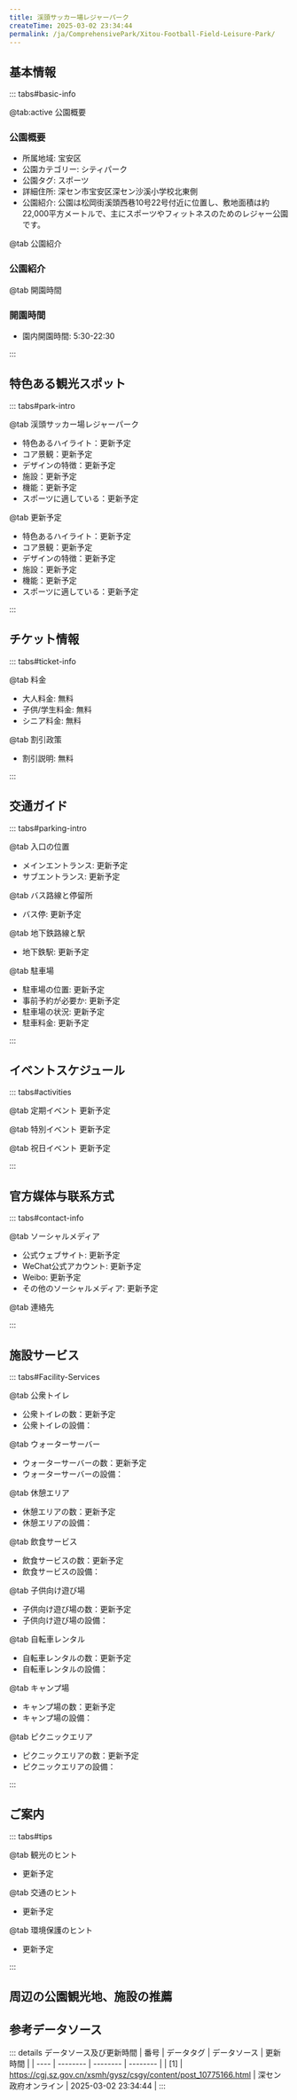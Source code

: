```yaml
---
title: 渓頭サッカー場レジャーパーク
createTime: 2025-03-02 23:34:44
permalink: /ja/ComprehensivePark/Xitou-Football-Field-Leisure-Park/
---
```



<script setup>
import ImageSwiper from '/.vuepress/theme/components/ImageSwiper.vue'
// 轮播图数据
const swiperItems = [
    {
                link: 'https://cgj.sz.gov.cn/img/4/4005/4005935/10775166.png',
                title: '渓頭サッカー場レジャーパーク',
                description: '',
                author: '深セン政府オンライン',
                date: '2025/03/03'
                },
  {
                link: 'https://cgj.sz.gov.cn/img/4/4005/4005935/10775166.png',
                title: '渓頭サッカー場レジャーパーク',
                description: '',
                author: '深セン政府オンライン',
                date: '2025/03/03'
                }
]
// 配置项
const swiperConfig = {
  height: 500,
  showInfo: true
}
</script>
<!-- 轮播图组件 -->
<ImageSwiper :items="swiperItems" :config="swiperConfig" />



## 基本情報

::: tabs#basic-info

@tab:active 公園概要
### 公園概要
- 所属地域: 宝安区
- 公園カテゴリー: シティパーク
- 公園タグ: スポーツ
- 詳細住所: 深セン市宝安区深セン沙溪小学校北東側
- 公園紹介: 公園は松岡街溪頭西巷10号22号付近に位置し、敷地面積は約22,000平方メートルで、主にスポーツやフィットネスのためのレジャー公園です。

@tab 公園紹介
### 公園紹介
@tab 開園時間
### 開園時間
- 園内開園時間: 5:30-22:30

:::

## 特色ある観光スポット

::: tabs#park-intro

@tab 渓頭サッカー場レジャーパーク
<ImageCard
image="https://cgj.sz.gov.cn/images/index20230710_1.png"
    title="渓頭サッカー場レジャーパーク"
    description="渓頭サッカー場レジャーパークの総面積は22,100平方メートルで、主に娯楽施設、フィットネス機器、レジャー、ランニングトラック、スタジアムなどを備えています。"
    date=""
    author="深セン政府オンライン"
/>


- 特色あるハイライト：更新予定
- コア景観：更新予定
- デザインの特徴：更新予定
- 施設：更新予定
- 機能：更新予定
- スポーツに適している：更新予定

@tab 更新予定
<ImageCard
image="https://cgj.sz.gov.cn/images/index20230710_1.png"
    title="渓頭サッカー場レジャーパーク"
    description="渓頭サッカー場レジャーパークの総面積は22,100平方メートルで、主に娯楽施設、フィットネス機器、レジャー、ランニングトラック、スタジアムなどを備えています。"
    date=""
    author="深セン政府オンライン"
/>


- 特色あるハイライト：更新予定
- コア景観：更新予定
- デザインの特徴：更新予定
- 施設：更新予定
- 機能：更新予定
- スポーツに適している：更新予定

:::

## チケット情報

::: tabs#ticket-info

@tab 料金
- 大人料金: 無料
- 子供/学生料金: 無料
- シニア料金: 無料

@tab 割引政策
- 割引説明: 無料

:::

## 交通ガイド

::: tabs#parking-intro

@tab 入口の位置
- メインエントランス: 更新予定
- サブエントランス: 更新予定

@tab バス路線と停留所
- バス停: 更新予定

@tab 地下鉄路線と駅
- 地下鉄駅: 更新予定

@tab 駐車場
- 駐車場の位置: 更新予定
- 事前予約が必要か: 更新予定
- 駐車場の状況: 更新予定
- 駐車料金: 更新予定

:::

## イベントスケジュール

::: tabs#activities

@tab 定期イベント
更新予定

@tab 特別イベント
更新予定

@tab 祝日イベント
更新予定

:::

## 官方媒体与联系方式

::: tabs#contact-info

@tab ソーシャルメディア
- 公式ウェブサイト: 更新予定
- WeChat公式アカウント: 更新予定
- Weibo: 更新予定
- その他のソーシャルメディア: 更新予定

@tab 連絡先

:::

## 施設サービス

::: tabs#Facility-Services

@tab 公衆トイレ
- 公衆トイレの数：更新予定
- 公衆トイレの設備：

@tab ウォーターサーバー
- ウォーターサーバーの数：更新予定
- ウォーターサーバーの設備：

@tab 休憩エリア
- 休憩エリアの数：更新予定
- 休憩エリアの設備：

@tab 飲食サービス
- 飲食サービスの数：更新予定
- 飲食サービスの設備：

@tab 子供向け遊び場
- 子供向け遊び場の数：更新予定
- 子供向け遊び場の設備：

@tab 自転車レンタル
- 自転車レンタルの数：更新予定
- 自転車レンタルの設備：

@tab キャンプ場
- キャンプ場の数：更新予定
- キャンプ場の設備：

@tab ピクニックエリア
- ピクニックエリアの数：更新予定
- ピクニックエリアの設備：

:::

## ご案内

::: tabs#tips

@tab 観光のヒント
- 更新予定

@tab 交通のヒント
- 更新予定

@tab 環境保護のヒント
- 更新予定

:::

## 周辺の公園観光地、施設の推薦

<CardGrid>
  <ImageCard
        image="http://cgj.sz.gov.cn/img/4/4005/4005938/10775198.jpg"
        title="タンケンウォーターパーク"
        description="唐坑親水公園は、平山区碧嶺街道沙湖コミュニティ通毓路と黄竹坑路の南東側に位置し、敷地面積は約51,000平方メートルです。南は平山高校、北西は平山児童公園に近接しています。本来の川岸と本来の生態林資源を保護すると同時に、緑道を利用して沿線の景観と周囲の都市緩行システムを結び、全長1,200メートルの川の両岸を活気に満ち"
        href="/ja/ComprehensivePark/Tangkeng Water Park"
        author="深セン政府オンライン"
        date="2025/01/02"
      />
      <ImageCard
        image="http://cgj.sz.gov.cn/img/4/4005/4005938/10775198.jpg"
        title="タンケンウォーターパーク"
        description="唐坑親水公園は、平山区碧嶺街道沙湖コミュニティ通毓路と黄竹坑路の南東側に位置し、敷地面積は約51,000平方メートルです。南は平山高校、北西は平山児童公園に近接しています。本来の川岸と本来の生態林資源を保護すると同時に、緑道を利用して沿線の景観と周囲の都市緩行システムを結び、全長1,200メートルの川の両岸を活気に満ち"
        href="/ja/ComprehensivePark/Tangkeng Water Park"
        author="深セン政府オンライン"
        date="2025/01/02"
      />
    </CardGrid>


## 参考データソース

::: details データソース及び更新時間
| 番号 | データタグ | データソース | 更新時間 |
| ---- | -------- | -------- | -------- |
| [1] | https://cgj.sz.gov.cn/xsmh/gysz/csgy/content/post_10775166.html | 深セン政府オンライン | 2025-03-02 23:34:44 |
:::

